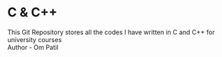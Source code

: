 # C & C++
This Git Repository stores all the codes I have written in C and C++ for university courses
<br>
Author - Om Patil
